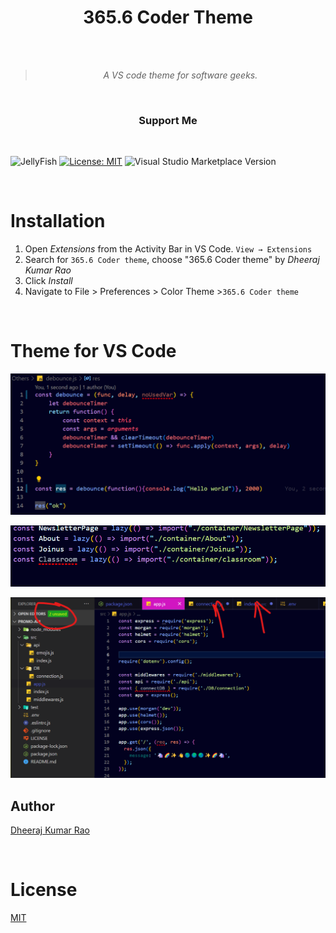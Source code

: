 <div align="center">

# 365.6 Coder Theme


<br>
<br>

> _A VS code theme for software geeks._

<br>

### Support Me

</div>

<br>

![JellyFish](https://img.shields.io/badge/365.6%20coder%20theme-theme-blue)
[![License: MIT](https://img.shields.io/badge/License-MIT-yellow.svg)](https://opensource.org/licenses/MIT)
![Visual Studio Marketplace Version](https://img.shields.io/visual-studio-marketplace/v/DheerajKumarRao.rrr--coder--theme?logo=RRR%20coder%20theme)



<br>
</div>

# Installation

1. Open _Extensions_ from the Activity Bar in VS Code. `View → Extensions`
2. Search for `365.6 Coder theme`, choose "365.6 Coder theme" by _Dheeraj Kumar Rao_
3. Click _Install_
4. Navigate to File > Preferences > Color Theme >`365.6 Coder theme`

<br>

# Theme for VS Code

![screenshot](./assets/main.png)
<br>

![screenshot2](./assets/nousevariable.png)
<br>

![screenshot3](./assets/unsavedFiles.png)

## Author

[Dheeraj Kumar Rao](https://github.com/rao123dk)

<br>

# License

[MIT](LICENSE)
